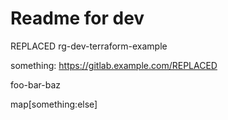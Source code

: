 

# Readme for dev

REPLACED
rg-dev-terraform-example

something: https://gitlab.example.com/REPLACED

foo-bar-baz

map[something:else]

